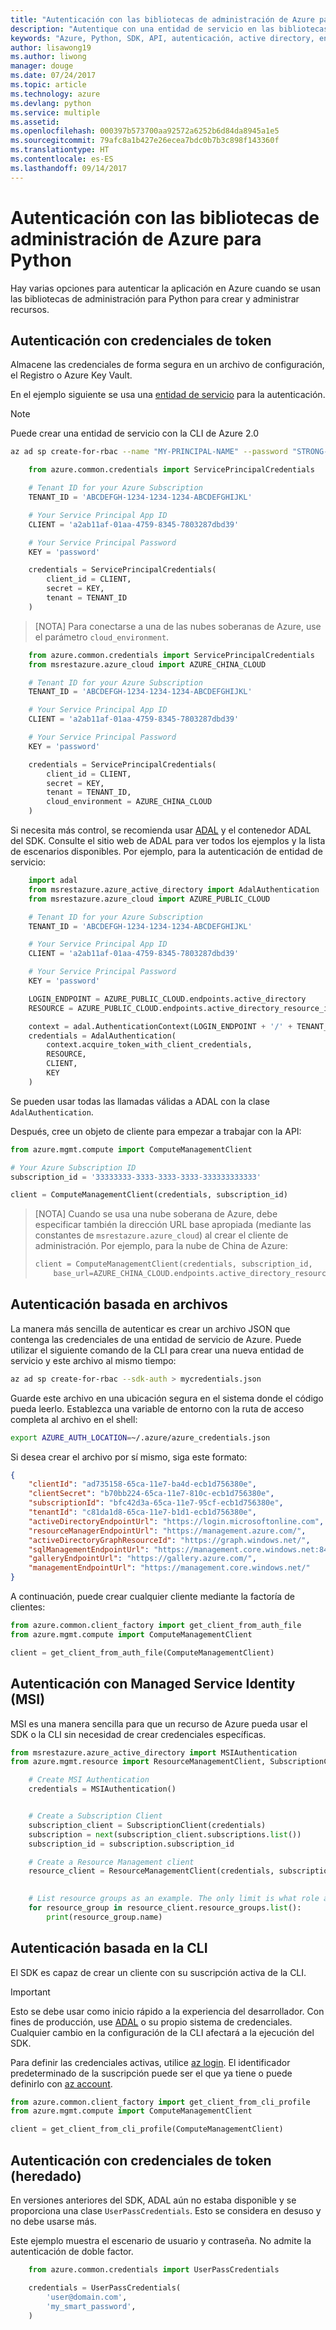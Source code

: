 ```yaml
---
title: "Autenticación con las bibliotecas de administración de Azure para Python"
description: "Autentique con una entidad de servicio en las bibliotecas de administración de Azure para Python."
keywords: "Azure, Python, SDK, API, autenticación, active directory, entidad de servicio"
author: lisawong19
ms.author: liwong
manager: douge
ms.date: 07/24/2017
ms.topic: article
ms.technology: azure
ms.devlang: python
ms.service: multiple
ms.assetid: 
ms.openlocfilehash: 000397b573700aa92572a6252b6d84da8945a1e5
ms.sourcegitcommit: 79afc8a1b427e26ecea7bdc0b7b3c898f143360f
ms.translationtype: HT
ms.contentlocale: es-ES
ms.lasthandoff: 09/14/2017
---
```

# <a name="authenticate-with-the-azure-management-libraries-for-python"></a>Autenticación con las bibliotecas de administración de Azure para Python

Hay varias opciones para autenticar la aplicación en Azure cuando se usan las bibliotecas de administración para Python para crear y administrar recursos.

## <a name="mgmt-auth-token"></a>Autenticación con credenciales de token

Almacene las credenciales de forma segura en un archivo de configuración, el Registro o Azure Key Vault.

En el ejemplo siguiente se usa una [entidad de servicio](https://docs.microsoft.com/cli/azure/create-an-azure-service-principal-azure-cli?toc=%2fazure%2fazure-resource-manager%2ftoc.json) para la autenticación.

> [!NOTE]
> Puede crear una entidad de servicio con la CLI de Azure 2.0
> ```bash
> az ad sp create-for-rbac --name "MY-PRINCIPAL-NAME" --password "STRONG-SECRET-PASSWORD"
> ```

```python
    from azure.common.credentials import ServicePrincipalCredentials

    # Tenant ID for your Azure Subscription
    TENANT_ID = 'ABCDEFGH-1234-1234-1234-ABCDEFGHIJKL'

    # Your Service Principal App ID
    CLIENT = 'a2ab11af-01aa-4759-8345-7803287dbd39'

    # Your Service Principal Password
    KEY = 'password'

    credentials = ServicePrincipalCredentials(
        client_id = CLIENT,
        secret = KEY,
        tenant = TENANT_ID
    )
```

> [NOTA] Para conectarse a una de las nubes soberanas de Azure, use el parámetro `cloud_environment`.

```python
    from azure.common.credentials import ServicePrincipalCredentials
    from msrestazure.azure_cloud import AZURE_CHINA_CLOUD

    # Tenant ID for your Azure Subscription
    TENANT_ID = 'ABCDEFGH-1234-1234-1234-ABCDEFGHIJKL'

    # Your Service Principal App ID
    CLIENT = 'a2ab11af-01aa-4759-8345-7803287dbd39'

    # Your Service Principal Password
    KEY = 'password'

    credentials = ServicePrincipalCredentials(
        client_id = CLIENT,
        secret = KEY,
        tenant = TENANT_ID,
        cloud_environment = AZURE_CHINA_CLOUD
    )
```

Si necesita más control, se recomienda usar [ADAL](https://github.com/AzureAD/azure-activedirectory-library-for-python) y el contenedor ADAL del SDK. Consulte el sitio web de ADAL para ver todos los ejemplos y la lista de escenarios disponibles. Por ejemplo, para la autenticación de entidad de servicio:

```python
    import adal
    from msrestazure.azure_active_directory import AdalAuthentication
    from msrestazure.azure_cloud import AZURE_PUBLIC_CLOUD

    # Tenant ID for your Azure Subscription
    TENANT_ID = 'ABCDEFGH-1234-1234-1234-ABCDEFGHIJKL'

    # Your Service Principal App ID
    CLIENT = 'a2ab11af-01aa-4759-8345-7803287dbd39'

    # Your Service Principal Password
    KEY = 'password'

    LOGIN_ENDPOINT = AZURE_PUBLIC_CLOUD.endpoints.active_directory
    RESOURCE = AZURE_PUBLIC_CLOUD.endpoints.active_directory_resource_id

    context = adal.AuthenticationContext(LOGIN_ENDPOINT + '/' + TENANT_ID)
    credentials = AdalAuthentication(
        context.acquire_token_with_client_credentials,
        RESOURCE,
        CLIENT,
        KEY
    )
```

Se pueden usar todas las llamadas válidas a ADAL con la clase `AdalAuthentication`.

Después, cree un objeto de cliente para empezar a trabajar con la API:

```python
from azure.mgmt.compute import ComputeManagementClient

# Your Azure Subscription ID
subscription_id = '33333333-3333-3333-3333-333333333333'

client = ComputeManagementClient(credentials, subscription_id)
```

> [NOTA] Cuando se usa una nube soberana de Azure, debe especificar también la dirección URL base apropiada (mediante las constantes de `msrestazure.azure_cloud`) al crear el cliente de administración. Por ejemplo, para la nube de China de Azure:
> ```python
> client = ComputeManagementClient(credentials, subscription_id,
>     base_url=AZURE_CHINA_CLOUD.endpoints.active_directory_resource_id)
> ```


## <a name="mgmt-auth-file"></a>Autenticación basada en archivos

La manera más sencilla de autenticar es crear un archivo JSON que contenga las credenciales de una entidad de servicio de Azure. Puede utilizar el siguiente comando de la CLI para crear una nueva entidad de servicio y este archivo al mismo tiempo:

```bash
az ad sp create-for-rbac --sdk-auth > mycredentials.json
```

Guarde este archivo en una ubicación segura en el sistema donde el código pueda leerlo. Establezca una variable de entorno con la ruta de acceso completa al archivo en el shell:

```bash
export AZURE_AUTH_LOCATION=~/.azure/azure_credentials.json
```

Si desea crear el archivo por sí mismo, siga este formato:

```json
{
    "clientId": "ad735158-65ca-11e7-ba4d-ecb1d756380e",
    "clientSecret": "b70bb224-65ca-11e7-810c-ecb1d756380e",
    "subscriptionId": "bfc42d3a-65ca-11e7-95cf-ecb1d756380e",
    "tenantId": "c81da1d8-65ca-11e7-b1d1-ecb1d756380e",
    "activeDirectoryEndpointUrl": "https://login.microsoftonline.com",
    "resourceManagerEndpointUrl": "https://management.azure.com/",
    "activeDirectoryGraphResourceId": "https://graph.windows.net/",
    "sqlManagementEndpointUrl": "https://management.core.windows.net:8443/",
    "galleryEndpointUrl": "https://gallery.azure.com/",
    "managementEndpointUrl": "https://management.core.windows.net/"
}
```

A continuación, puede crear cualquier cliente mediante la factoría de clientes:
```python
from azure.common.client_factory import get_client_from_auth_file
from azure.mgmt.compute import ComputeManagementClient

client = get_client_from_auth_file(ComputeManagementClient)
```

## <a name="mgmt-auth-msi"></a>Autenticación con Managed Service Identity (MSI) 
MSI es una manera sencilla para que un recurso de Azure pueda usar el SDK o la CLI sin necesidad de crear credenciales específicas.

```python
from msrestazure.azure_active_directory import MSIAuthentication
from azure.mgmt.resource import ResourceManagementClient, SubscriptionClient

    # Create MSI Authentication
    credentials = MSIAuthentication()


    # Create a Subscription Client
    subscription_client = SubscriptionClient(credentials)
    subscription = next(subscription_client.subscriptions.list())
    subscription_id = subscription.subscription_id

    # Create a Resource Management client
    resource_client = ResourceManagementClient(credentials, subscription_id)

    
    # List resource groups as an example. The only limit is what role and policy are assigned to this MSI token.
    for resource_group in resource_client.resource_groups.list():
        print(resource_group.name)

```

## <a name="mgmt-auth-cli"></a>Autenticación basada en la CLI

El SDK es capaz de crear un cliente con su suscripción activa de la CLI.

> [!IMPORTANT]
> Esto se debe usar como inicio rápido a la experiencia del desarrollador. Con fines de producción, use [ADAL](#authenticate-with-token-credentials) o su propio sistema de credenciales.
> Cualquier cambio en la configuración de la CLI afectará a la ejecución del SDK.

Para definir las credenciales activas, utilice [az login](https://docs.microsoft.com/cli/azure/authenticate-azure-cli).
El identificador predeterminado de la suscripción puede ser el que ya tiene o puede definirlo con [az account](https://docs.microsoft.com/cli/azure/manage-azure-subscriptions-azure-cli).

```python
from azure.common.client_factory import get_client_from_cli_profile
from azure.mgmt.compute import ComputeManagementClient

client = get_client_from_cli_profile(ComputeManagementClient)
```

## <a name="mgmt-auth-legacy"></a>Autenticación con credenciales de token (heredado)

En versiones anteriores del SDK, ADAL aún no estaba disponible y se proporciona una clase `UserPassCredentials`. Esto se considera en desuso y no debe usarse más.

Este ejemplo muestra el escenario de usuario y contraseña. No admite la autenticación de doble factor.

```python
    from azure.common.credentials import UserPassCredentials

    credentials = UserPassCredentials(
        'user@domain.com',
        'my_smart_password',
    )
```
